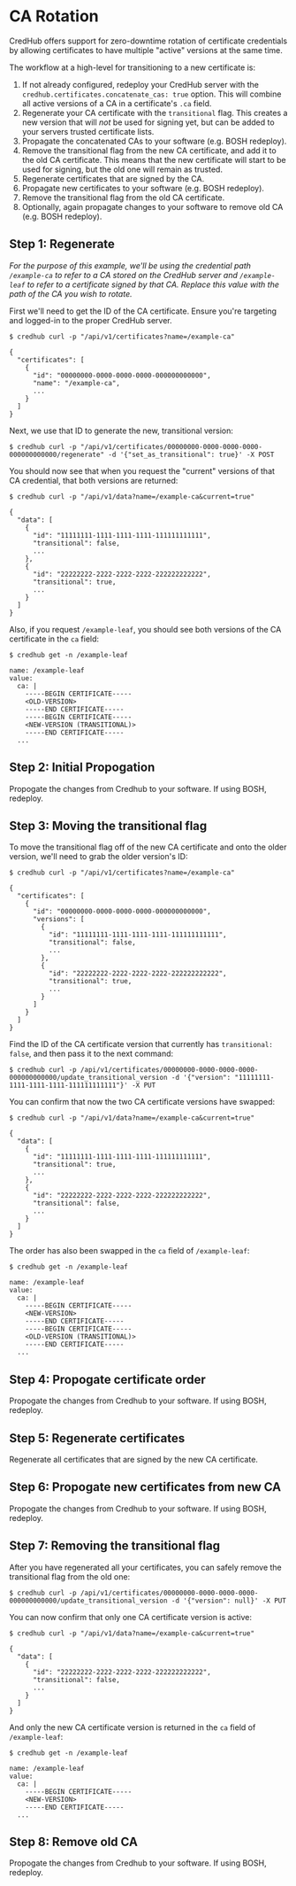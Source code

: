 # CA Rotation

CredHub offers support for zero-downtime rotation of certificate credentials by allowing certificates to have multiple "active" versions at the same time. 

The workflow at a high-level for transitioning to a new certificate is:

1. If not already configured, redeploy your CredHub server with the `credhub.certificates.concatenate_cas: true` option. This will combine all active versions of a CA in a certificate's `.ca` field.
1. Regenerate your CA certificate with the `transitional` flag. This creates a new version that will _not_ be used for signing yet, but can be added to your servers trusted certificate lists.
1. Propagate the concatenated CAs to your software (e.g. BOSH redeploy).
1. Remove the transitional flag from the new CA certificate, and add it to the old CA certificate. This means that the new certificate will start to be used for signing, but the old one will remain as trusted.
1. Regenerate certificates that are signed by the CA.
1. Propagate new certificates to your software (e.g. BOSH redeploy).
1. Remove the transitional flag from the old CA certificate.
1. Optionally, again propagate changes to your software to remove old CA (e.g. BOSH redeploy).

## Step 1: Regenerate
_For the purpose of this example, we'll be using the credential path `/example-ca` to refer to a CA stored on the CredHub server and `/example-leaf` to refer to a certificate signed by that CA. Replace this value with the path of the CA you wish to rotate._

First we'll need to get the ID of the CA certificate. Ensure you're targeting and logged-in to the proper CredHub server.

```
$ credhub curl -p "/api/v1/certificates?name=/example-ca"

{
  "certificates": [
    {
      "id": "00000000-0000-0000-0000-000000000000",
      "name": "/example-ca",
      ...
    }
  ]
}
```

Next, we use that ID to generate the new, transitional version:

```
$ credhub curl -p "/api/v1/certificates/00000000-0000-0000-0000-000000000000/regenerate" -d '{"set_as_transitional": true}' -X POST
```

You should now see that when you request the "current" versions of that CA credential, that both versions are returned:

```
$ credhub curl -p "/api/v1/data?name=/example-ca&current=true"

{
  "data": [
    {
      "id": "11111111-1111-1111-1111-111111111111",
      "transitional": false,
      ...
    },
    {
      "id": "22222222-2222-2222-2222-222222222222",
      "transitional": true,
      ...
    }
  ]
}
```

Also, if you request `/example-leaf`, you should see both versions of the CA certificate in the `ca` field:

```
$ credhub get -n /example-leaf

name: /example-leaf
value:
  ca: |
    -----BEGIN CERTIFICATE-----
    <OLD-VERSION>
    -----END CERTIFICATE-----
    -----BEGIN CERTIFICATE-----
    <NEW-VERSION (TRANSITIONAL)>
    -----END CERTIFICATE-----
  ...
```

## Step 2: Initial Propogation

Propogate the changes from Credhub to your software. If using BOSH, redeploy.

## Step 3: Moving the transitional flag
To move the transitional flag off of the new CA certificate and onto the older version, we'll need to grab the older version's ID:

```
$ credhub curl -p "/api/v1/certificates?name=/example-ca"

{
  "certificates": [
    {
      "id": "00000000-0000-0000-0000-000000000000",
      "versions": [
        {
          "id": "11111111-1111-1111-1111-111111111111",
          "transitional": false,
          ...
        },
        {
          "id": "22222222-2222-2222-2222-222222222222",
          "transitional": true,
          ...
        }
      ]
    }
  ]
}
```

Find the ID of the CA certificate version that currently has `transitional: false`, and then pass it to the next command:

```
$ credhub curl -p /api/v1/certificates/00000000-0000-0000-0000-000000000000/update_transitional_version -d '{"version": "11111111-1111-1111-1111-111111111111"}' -X PUT
```

You can confirm that now the two CA certificate versions have swapped:

```
$ credhub curl -p "/api/v1/data?name=/example-ca&current=true"

{
  "data": [
    {
      "id": "11111111-1111-1111-1111-111111111111",
      "transitional": true,
      ...
    },
    {
      "id": "22222222-2222-2222-2222-222222222222",
      "transitional": false,
      ...
    }
  ]
}
```

The order has also been swapped in the `ca` field of `/example-leaf`:

```
$ credhub get -n /example-leaf

name: /example-leaf
value:
  ca: |
    -----BEGIN CERTIFICATE-----
    <NEW-VERSION>
    -----END CERTIFICATE-----
    -----BEGIN CERTIFICATE-----
    <OLD-VERSION (TRANSITIONAL)>
    -----END CERTIFICATE-----
  ...
```

## Step 4: Propogate certificate order

Propogate the changes from Credhub to your software. If using BOSH, redeploy.

## Step 5: Regenerate certificates

Regenerate all certificates that are signed by the new CA certificate.

## Step 6: Propogate new certificates from new CA

Propogate the changes from Credhub to your software. If using BOSH, redeploy.

## Step 7: Removing the transitional flag

After you have regenerated all your certificates, you can safely remove the transitional flag from the old one:

```
$ credhub curl -p /api/v1/certificates/00000000-0000-0000-0000-000000000000/update_transitional_version -d '{"version": null}' -X PUT
```

You can now confirm that only one CA certificate version is active:

```
$ credhub curl -p "/api/v1/data?name=/example-ca&current=true"

{
  "data": [
    {
      "id": "22222222-2222-2222-2222-222222222222",
      "transitional": false,
      ...
    }
  ]
}
```

And only the new CA certificate version is returned in the `ca` field of `/example-leaf`:

```
$ credhub get -n /example-leaf

name: /example-leaf
value:
  ca: |
    -----BEGIN CERTIFICATE-----
    <NEW-VERSION>
    -----END CERTIFICATE-----
  ...
```

## Step 8: Remove old CA

Propogate the changes from Credhub to your software. If using BOSH, redeploy.
